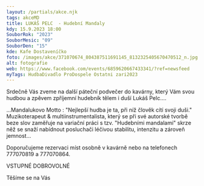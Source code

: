 ```yaml
---
layout: /partials/akce.njk
tags: akceMD
title: LUKÁŠ PELC  - Hudební Mandaly
kdy: 15.9.2023 18:00
SouborRok: "2023"
SouborMesic: "09"
SouborDen: "15"
kde: Kafe Dostaveníčko
foto: /images/akce/371070674_804387511691145_8132325405670470512_n.jpg
alt: fotografie
web: https://www.facebook.com/events/6859620667433341/?ref=newsfeed
myTags: HudbaDivadlo ProDospele Ostatni zari2023
---
```

<!--StartFragment-->

Srdečně Vás zveme na další páteční podvečer do kavárny, který Vám svou hudbou a zpěvem zpříjemní hudebník tělem i duší Lukáš Pelc....

...Mandalukovo Motto : "Nejlepší hudba je ta, při níž člověk cítí svoji duši." Muzikoterapeut & multiinstrumentalista, který se při své autorské tvorbě beze slov zaměřuje na variační práci s tzv. "Hudebními mandalami" skrze něž se snaží nabídnout posluchači léčivou stabilitu, intenzitu a zároveň jemnost...

Doporučujeme rezervaci míst osobně v kavárně nebo na telefonech 777070819 a 777070864.

VSTUPNÉ DOBROVOLNÉ

Těšíme se na Vás

<!--EndFragment-->